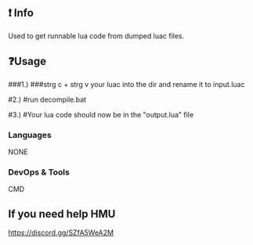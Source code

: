 ## ❗ Info
Used to get runnable lua code from dumped luac files.

## ❓Usage
###1.)
###strg c + strg v your luac into the dir and rename it to input.luac

#2.)
#run decompile.bat

#3.)
#Your lua code should now be in the "output.lua" file

### Languages
NONE

### DevOps & Tools
CMD

## If you need help HMU
https://discord.gg/SZfA5WeA2M

